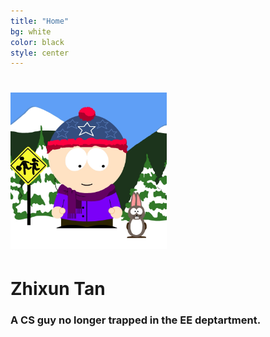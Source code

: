 ```yaml
---
title: "Home"
bg: white
color: black
style: center
---
```


# <img src="img/sp-avatar.png" width="250">

# Zhixun Tan

### A CS guy no longer trapped in the EE deptartment.